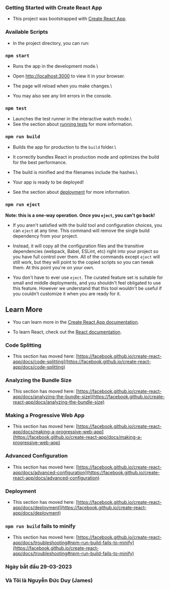 ### Getting Started with Create React App

 - This project was bootstrapped with [Create React App](https://github.com/facebook/create-react-app).

### Available Scripts

 - In the project directory, you can run:

### `npm start`

 - Runs the app in the development mode.\
 - Open [http://localhost:3000](http://localhost:3000) to view it in your browser.

 - The page will reload when you make changes.\
 - You may also see any lint errors in the console.

### `npm test`

 - Launches the test runner in the interactive watch mode.\
 - See the section about [running tests](https://facebook.github.io/create-react-app/docs/running-tests) for more information.

### `npm run build`

 - Builds the app for production to the `build` folder.\
 - It correctly bundles React in production mode and optimizes the build for the best performance.

 - The build is minified and the filenames include the hashes.\
 - Your app is ready to be deployed!

 - See the section about [deployment](https://facebook.github.io/create-react-app/docs/deployment) for more information.

### `npm run eject`

**Note: this is a one-way operation. Once you `eject`, you can't go back!**

 - If you aren't satisfied with the build tool and configuration choices, you can `eject` at any time. This command will remove the single build dependency from your project.

 - Instead, it will copy all the configuration files and the transitive dependencies (webpack, Babel, ESLint, etc) right into your project so you have full control over them. All of the commands except `eject` will still work, but they will point to the copied scripts so you can tweak them. At this point you're on your own.

 - You don't have to ever use `eject`. The curated feature set is suitable for small and middle deployments, and you shouldn't feel obligated to use this feature. However we understand that this tool wouldn't be useful if you couldn't customize it when you are ready for it.

## Learn More

 - You can learn more in the [Create React App documentation](https://facebook.github.io/create-react-app/docs/getting-started).

 - To learn React, check out the [React documentation](https://reactjs.org/).

### Code Splitting

 - This section has moved here: [https://facebook.github.io/create-react-app/docs/code-splitting](https://facebook.github.io/create-react-app/docs/code-splitting)

### Analyzing the Bundle Size

 - This section has moved here: [https://facebook.github.io/create-react-app/docs/analyzing-the-bundle-size](https://facebook.github.io/create-react-app/docs/analyzing-the-bundle-size)

### Making a Progressive Web App

 - This section has moved here: [https://facebook.github.io/create-react-app/docs/making-a-progressive-web-app](https://facebook.github.io/create-react-app/docs/making-a-progressive-web-app)

### Advanced Configuration

 - This section has moved here: [https://facebook.github.io/create-react-app/docs/advanced-configuration](https://facebook.github.io/create-react-app/docs/advanced-configuration)

### Deployment

 - This section has moved here: [https://facebook.github.io/create-react-app/docs/deployment](https://facebook.github.io/create-react-app/docs/deployment)

### `npm run build` fails to minify

 - This section has moved here: [https://facebook.github.io/create-react-app/docs/troubleshooting#npm-run-build-fails-to-minify](https://facebook.github.io/create-react-app/docs/troubleshooting#npm-run-build-fails-to-minify)

### Ngày bắt đầu 29-03-2023
### Và Tôi là Nguyễn Đức Duy (James)